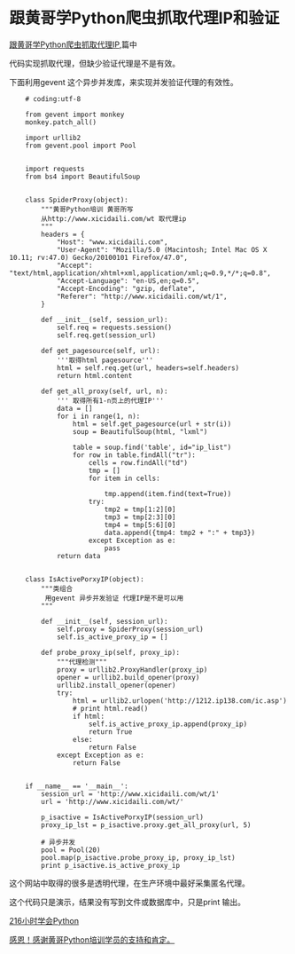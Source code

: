 # 跟黄哥学Python爬虫抓取代理IP和验证

[跟黄哥学Python爬虫抓取代理IP](spider_proxy.md),篇中

代码实现抓取代理，但缺少验证代理是不是有效。

下面利用gevent 这个异步并发库，来实现并发验证代理的有效性。



		# coding:utf-8

		from gevent import monkey
		monkey.patch_all()

		import urllib2
		from gevent.pool import Pool


		import requests
		from bs4 import BeautifulSoup


		class SpiderProxy(object):
		    """黄哥Python培训 黄哥所写
		    从http://www.xicidaili.com/wt 取代理ip
		    """
		    headers = {
		        "Host": "www.xicidaili.com",
		        "User-Agent": "Mozilla/5.0 (Macintosh; Intel Mac OS X 10.11; rv:47.0) Gecko/20100101 Firefox/47.0",
		        "Accept": "text/html,application/xhtml+xml,application/xml;q=0.9,*/*;q=0.8",
		        "Accept-Language": "en-US,en;q=0.5",
		        "Accept-Encoding": "gzip, deflate",
		        "Referer": "http://www.xicidaili.com/wt/1",
		    }

		    def __init__(self, session_url):
		        self.req = requests.session()
		        self.req.get(session_url)

		    def get_pagesource(self, url):
		        '''取得html pagesource'''
		        html = self.req.get(url, headers=self.headers)
		        return html.content

		    def get_all_proxy(self, url, n):
		        ''' 取得所有1-n页上的代理IP'''
		        data = []
		        for i in range(1, n):
		            html = self.get_pagesource(url + str(i))
		            soup = BeautifulSoup(html, "lxml")

		            table = soup.find('table', id="ip_list")
		            for row in table.findAll("tr"):
		                cells = row.findAll("td")
		                tmp = []
		                for item in cells:

		                    tmp.append(item.find(text=True))
		                try:
		                    tmp2 = tmp[1:2][0]
		                    tmp3 = tmp[2:3][0]
		                    tmp4 = tmp[5:6][0]
		                    data.append({tmp4: tmp2 + ":" + tmp3})
		                except Exception as e:
		                    pass
		        return data


		class IsActivePorxyIP(object):
		    """类组合
		     用gevent 异步并发验证 代理IP是不是可以用
		    """

		    def __init__(self, session_url):
		        self.proxy = SpiderProxy(session_url)
		        self.is_active_proxy_ip = []

		    def probe_proxy_ip(self, proxy_ip):
		        """代理检测"""
		        proxy = urllib2.ProxyHandler(proxy_ip)
		        opener = urllib2.build_opener(proxy)
		        urllib2.install_opener(opener)
		        try:
		            html = urllib2.urlopen('http://1212.ip138.com/ic.asp')
		            # print html.read()
		            if html:
		                self.is_active_proxy_ip.append(proxy_ip)
		                return True
		            else:
		                return False
		        except Exception as e:
		            return False


		if __name__ == '__main__':
		    session_url = 'http://www.xicidaili.com/wt/1'
		    url = 'http://www.xicidaili.com/wt/'

		    p_isactive = IsActivePorxyIP(session_url)
		    proxy_ip_lst = p_isactive.proxy.get_all_proxy(url, 5)

		    # 异步并发
		    pool = Pool(20)
		    pool.map(p_isactive.probe_proxy_ip, proxy_ip_lst)
		    print p_isactive.is_active_proxy_ip


这个网站中取得的很多是透明代理，在生产环境中最好采集匿名代理。

这个代码只是演示，结果没有写到文件或数据库中，只是print 输出。

[216小时学会Python](https://github.com/pythonpeixun/article/blob/master/python/hours_216.md)

[感恩！感谢黄哥Python培训学员的支持和肯定。](https://github.com/pythonpeixun/article/blob/master/python/thanks.md)
